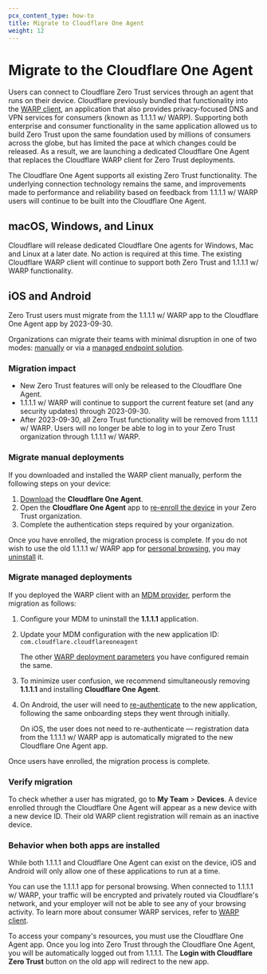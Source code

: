```yaml
---
pcx_content_type: how-to
title: Migrate to Cloudflare One Agent
weight: 12
---
```


# Migrate to the Cloudflare One Agent

Users can connect to Cloudflare Zero Trust services through an agent that runs on their device. Cloudflare previously bundled that functionality into the [WARP client](/warp-client/), an application that also provides privacy-focused DNS and VPN services for consumers (known as 1.1.1.1 w/ WARP). Supporting both enterprise and consumer functionality in the same application allowed us to build Zero Trust upon the same foundation used by millions of consumers across the globe, but has limited the pace at which changes could be released. As a result, we are launching a dedicated Cloudflare One Agent that replaces the Cloudflare WARP client for Zero Trust deployments.

The Cloudflare One Agent supports all existing Zero Trust functionality. The underlying connection technology remains the same, and improvements made to performance and reliability based on feedback from 1.1.1.1 w/ WARP users will continue to be built into the Cloudflare One Agent.

## macOS, Windows, and Linux

Cloudflare will release dedicated Cloudflare One agents for Windows, Mac and Linux at a later date. No action is required at this time. The existing Cloudflare WARP client will continue to support both Zero Trust and 1.1.1.1 w/ WARP functionality.

## iOS and Android

Zero Trust users must migrate from the 1.1.1.1 w/ WARP app to the Cloudflare One Agent app by 2023-09-30.

Organizations can migrate their teams with minimal disruption in one of two modes: [manually](#migrate-manual-deployments) or via a [managed endpoint solution](#migrate-managed-deployments).

### Migration impact

- New Zero Trust features will only be released to the Cloudflare One Agent.
- 1.1.1.1 w/ WARP will continue to support the current feature set (and any security updates) through 2023-09-30.
- After 2023-09-30, all Zero Trust functionality will be removed from 1.1.1.1 w/ WARP. Users will no longer be able to log in to your Zero Trust organization through 1.1.1.1 w/ WARP.

### Migrate manual deployments

If you downloaded and installed the WARP client manually, perform the following steps on your device:

1. [Download](/cloudflare-one/connections/connect-devices/warp/download-warp/) the **Cloudflare One Agent**.
2. Open the **Cloudflare One Agent** app to [re-enroll the device](/cloudflare-one/connections/connect-devices/warp/deployment/manual-deployment/#ios-android-and-chromeos) in your Zero Trust organization.
3. Complete the authentication steps required by your organization.

Once you have enrolled, the migration process is complete. If you do not wish to use the old 1.1.1.1 w/ WARP app for [personal browsing](#behavior-when-both-apps-are-installed), you may [uninstall](/cloudflare-one/connections/connect-devices/warp/remove-warp/#ios-and-android) it.

### Migrate managed deployments

If you deployed the WARP client with an [MDM provider](/cloudflare-one/connections/connect-devices/warp/deployment/mdm-deployment/), perform the migration as follows:

1. Configure your MDM to uninstall the **1.1.1.1** application.

2. Update your MDM configuration with the new application ID: `com.cloudflare.cloudflareoneagent`

    The other [WARP deployment parameters](/cloudflare-one/connections/connect-devices/warp/deployment/mdm-deployment/parameters/) you have configured remain the same.

3. To minimize user confusion, we recommend simultaneously removing **1.1.1.1** and installing **Cloudflare One Agent**.

4. On Android, the user will need to [re-authenticate](/cloudflare-one/connections/connect-devices/warp/deployment/manual-deployment/#ios-android-and-chromeos) to the new application, following the same onboarding steps they went through initially.

    On iOS, the user does not need to re-authenticate — registration data from the 1.1.1.1 w/ WARP app is automatically migrated to the new Cloudflare One Agent app.

Once users have enrolled, the migration process is complete.

### Verify migration

To check whether a user has migrated, go to **My Team** > **Devices**. A device enrolled through the Cloudflare One Agent will appear as a new device with a new device ID. Their old WARP client registration will remain as an inactive device.

### Behavior when both apps are installed

While both 1.1.1.1 and Cloudflare One Agent can exist on the device, iOS and Android will only allow one of these applications to run at a time.

You can use the 1.1.1.1 app for personal browsing. When connected to 1.1.1.1 w/ WARP, your traffic will be encrypted and privately routed via Cloudflare's network, and your employer will not be able to see any of your browsing activity. To learn more about consumer WARP services, refer to [WARP client](/warp-client/).

To access your company's resources, you must use the Cloudflare One Agent app.  Once you log into Zero Trust through the Cloudflare One Agent, you will be automatically logged out from 1.1.1.1. The **Login with Cloudflare Zero Trust**  button on the old app will redirect to the new app.
